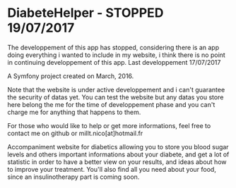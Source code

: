 DiabeteHelper - STOPPED 19/07/2017
=========

The developpement of this app has stopped, considering there is an app doing everything i wanted to include in my website, i think there is no point in continuing developpement of this app.
Last developpement 17/07/2017

A Symfony project created on March, 2016.

Note that the website is under active developpement and i can't guarantee the security of datas yet. You can test the website but any datas you store here belong the me for the time of developpement phase and you can't charge me for anything that happens to them.

For those who would like to help or get more informations, feel free to contact me on github or millt.nico[at]hotmail.fr

Accompaniment website for diabetics allowing you to store you blood sugar levels and others important informations about your diabete, and get a lot of statistic in order to have a better view on your results, and ideas about how to improve your treatment. You'll also find all you need about your food, since an insulinotherapy part is coming soon.
